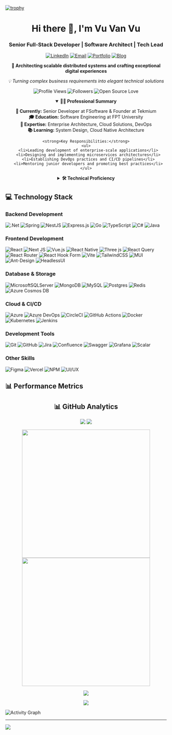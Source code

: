 [![trophy](https://github-profile-trophy.vercel.app/?username=vuvv-dev&title=Stars,Followers,Commits,Repositories,Reviews,MultipleLang,PullRequest,Followers,Issues,Experience&theme=onedark&margin-w=10)](https://github.com/ryo-ma/github-profile-trophy)

<div align="center">
  <h1>Hi there 👋, I'm Vu Van Vu</h1>
  <h3>Senior Full-Stack Developer | Software Architect | Tech Lead</h3>

  [![LinkedIn](https://img.shields.io/badge/LinkedIn-%230077B5.svg?logo=linkedin&logoColor=white)](https://linkedin.com/in/vo-van-vu-26b748223)
  [![Email](https://img.shields.io/badge/Email-D14836?logo=gmail&logoColor=white)](mailto:vuvo.dev.work@gmail.com)
  [![Portfolio](https://img.shields.io/badge/Portfolio-12100E?logo=github&logoColor=white)](https://me.ohayo.io.vn)
  [![Blog](https://img.shields.io/badge/Tech%20Blog-0A0A0A?logo=dev.to&logoColor=white)](https://me.ohayo.io.vn/blog)
  
  <p>
    <strong>🚀 Architecting scalable distributed systems and crafting exceptional digital experiences</strong>
  </p>
  <p>
    <em>💡 Turning complex business requirements into elegant technical solutions</em>
  </p>
  
  <p>
    <img src="https://komarev.com/ghpvc/?username=vuvv-dev&label=Profile%20Views&color=0e75b6&style=flat" alt="Profile Views" />
    <img src="https://img.shields.io/github/followers/vuvv-dev?label=Followers&style=social" alt="Followers" />
    <img src="https://img.shields.io/badge/Open%20Source-%E2%9D%A4-red" alt="Open Source Love" />
  </p>

  <details open>
    <summary><b>👨‍💻 Professional Summary</b></summary>
    <p>
      <strong>🏢 Currently:</strong> Senior Developer at FSoftware & Founder at Tekmium<br/>
      <strong>🎓 Education:</strong> Software Engineering at FPT University<br/>
      <strong>🌟 Expertise:</strong> Enterprise Architecture, Cloud Solutions, DevOps<br/>
      <strong>📚 Learning:</strong> System Design, Cloud Native Architecture
    </p>

    <strong>Key Responsibilities:</strong>
    <ul>
      <li>Leading development of enterprise-scale applications</li>
      <li>Designing and implementing microservices architectures</li>
      <li>Establishing DevOps practices and CI/CD pipelines</li>
      <li>Mentoring junior developers and promoting best practices</li>
    </ul>
  </details>

  <details>
    <summary><b>🛠️ Technical Proficiency</b></summary>
    <p>
      <strong>Core Expertise:</strong>
      <ul>
        <li>Full-Stack Development with Modern Frameworks</li>
        <li>Cloud-Native & Distributed Systems Architecture</li>
        <li>DevOps & Infrastructure Automation</li>
        <li>Performance Optimization & Scalability</li>
      </ul>

      <strong>Tech Stack Highlights:</strong>
      <p>
        <strong>Frontend:</strong> Next.js, React, TypeScript, Tailwind CSS<br/>
        <strong>Backend:</strong> .NET Core, Spring Boot, NestJS, Node.js<br/>
        <strong>Cloud & DevOps:</strong> Azure, Docker, Kubernetes, CI/CD<br/>
        <strong>Architecture:</strong> Microservices, Event-Driven, DDD, VSA<br/>
        <strong>Databases:</strong> SQL Server, MongoDB, PostgreSQL, Redis
      </p>
    </p>
  </details>
</div>

## 💻 Technology Stack

### Backend Development
![.Net](https://img.shields.io/badge/.NET-5C2D91?style=for-the-badge&logo=.net&logoColor=white)
![Spring](https://img.shields.io/badge/spring-%236DB33F.svg?style=for-the-badge&logo=spring&logoColor=white)
![NestJS](https://img.shields.io/badge/nestjs-%23E0234E.svg?style=for-the-badge&logo=nestjs&logoColor=white)
![Express.js](https://img.shields.io/badge/express.js-%23404d59.svg?style=for-the-badge&logo=express&logoColor=%2361DAFB)
![Go](https://img.shields.io/badge/go-%2300ADD8.svg?style=for-the-badge&logo=go&logoColor=white)
![TypeScript](https://img.shields.io/badge/typescript-%23007ACC.svg?style=for-the-badge&logo=typescript&logoColor=white)
![C#](https://img.shields.io/badge/c%23-%23239120.svg?style=for-the-badge&logo=c-sharp&logoColor=white)
![Java](https://img.shields.io/badge/java-%23ED8B00.svg?style=for-the-badge&logo=openjdk&logoColor=white)

### Frontend Development
![React](https://img.shields.io/badge/react-%2320232a.svg?style=for-the-badge&logo=react&logoColor=%2361DAFB)
![Next JS](https://img.shields.io/badge/Next-black?style=for-the-badge&logo=next.js&logoColor=white)
![Vue.js](https://img.shields.io/badge/vuejs-%2335495e.svg?style=for-the-badge&logo=vuedotjs&logoColor=%234FC08D)
![React Native](https://img.shields.io/badge/react_native-%2320232a.svg?style=for-the-badge&logo=react&logoColor=%2361DAFB)
![Three js](https://img.shields.io/badge/threejs-black?style=for-the-badge&logo=three.js&logoColor=white)
![React Query](https://img.shields.io/badge/-React%20Query-FF4154?style=for-the-badge&logo=react%20query&logoColor=white)
![React Router](https://img.shields.io/badge/React_Router-CA4245?style=for-the-badge&logo=react-router&logoColor=white)
![React Hook Form](https://img.shields.io/badge/React%20Hook%20Form-%23EC5990.svg?style=for-the-badge&logo=reacthookform&logoColor=white)
![Vite](https://img.shields.io/badge/vite-%23646CFF.svg?style=for-the-badge&logo=vite&logoColor=white)
![TailwindCSS](https://img.shields.io/badge/tailwindcss-%2338B2AC.svg?style=for-the-badge&logo=tailwind-css&logoColor=white)
![MUI](https://img.shields.io/badge/MUI-%230081CB.svg?style=for-the-badge&logo=mui&logoColor=white)
![Ant-Design](https://img.shields.io/badge/-AntDesign-%230170FE?style=for-the-badge&logo=ant-design&logoColor=white)
![HeadlessUI](https://img.shields.io/badge/Headless%20UI-66E3FF?style=for-the-badge&logo=headlessui&logoColor=black)

### Database & Storage
![MicrosoftSQLServer](https://img.shields.io/badge/Microsoft%20SQL%20Server-CC2927?style=for-the-badge&logo=microsoft%20sql%20server&logoColor=white)
![MongoDB](https://img.shields.io/badge/MongoDB-%234ea94b.svg?style=for-the-badge&logo=mongodb&logoColor=white)
![MySQL](https://img.shields.io/badge/mysql-%2300f.svg?style=for-the-badge&logo=mysql&logoColor=white)
![Postgres](https://img.shields.io/badge/postgres-%23316192.svg?style=for-the-badge&logo=postgresql&logoColor=white)
![Redis](https://img.shields.io/badge/redis-%23DD0031.svg?style=for-the-badge&logo=redis&logoColor=white)
![Azure Cosmos DB](https://img.shields.io/badge/Azure%20Cosmos%20DB-0078D4.svg?style=for-the-badge&logo=microsoftazure&logoColor=white)

### Cloud & CI/CD
![Azure](https://img.shields.io/badge/azure-%230072C6.svg?style=for-the-badge&logo=microsoftazure&logoColor=white)
![Azure DevOps](https://img.shields.io/badge/Azure%20DevOps-0078D7?style=for-the-badge&logo=azure-devops&logoColor=white)
![CircleCI](https://img.shields.io/badge/circle%20ci-%23161616.svg?style=for-the-badge&logo=circleci&logoColor=white)
![GitHub Actions](https://img.shields.io/badge/github%20actions-%232671E5.svg?style=for-the-badge&logo=githubactions&logoColor=white)
![Docker](https://img.shields.io/badge/docker-%230db7ed.svg?style=for-the-badge&logo=docker&logoColor=white)
![Kubernetes](https://img.shields.io/badge/kubernetes-%23326ce5.svg?style=for-the-badge&logo=kubernetes&logoColor=white)
![Jenkins](https://img.shields.io/badge/jenkins-%232C5263.svg?style=for-the-badge&logo=jenkins&logoColor=white)

### Development Tools
![Git](https://img.shields.io/badge/git-%23F05033.svg?style=for-the-badge&logo=git&logoColor=white)
![GitHub](https://img.shields.io/badge/github-%23121011.svg?style=for-the-badge&logo=github&logoColor=white)
![Jira](https://img.shields.io/badge/jira-%230A0FFF.svg?style=for-the-badge&logo=jira&logoColor=white)
![Confluence](https://img.shields.io/badge/confluence-%23172BF4.svg?style=for-the-badge&logo=confluence&logoColor=white)
![Swagger](https://img.shields.io/badge/-Swagger-%23Clojure?style=for-the-badge&logo=swagger&logoColor=white)
![Grafana](https://img.shields.io/badge/grafana-%23F46800.svg?style=for-the-badge&logo=grafana&logoColor=white)
![Scalar](https://img.shields.io/badge/Scalar-FF4088?style=for-the-badge&logo=scalar&logoColor=white)

### Other Skills
![Figma](https://img.shields.io/badge/figma-%23F24E1E.svg?style=for-the-badge&logo=figma&logoColor=white)
![Vercel](https://img.shields.io/badge/vercel-%23000000.svg?style=for-the-badge&logo=vercel&logoColor=white)
![NPM](https://img.shields.io/badge/NPM-%23CB3837.svg?style=for-the-badge&logo=npm&logoColor=white)
![UI/UX](https://img.shields.io/badge/UI%2FUX-Design-%23FF69B4?style=for-the-badge)

## 📊 Performance Metrics

<div align="center">
  <h2>📊 GitHub Analytics</h2>
  
  <img src="https://github-readme-streak-stats.herokuapp.com/?user=vuvv-dev&theme=radical&hide_border=true" />
  
  <img src="https://github-readme-activity-graph.vercel.app/graph?username=vuvv-dev&theme=react-dark&hide_border=true" />

  <p>
    <img width="400" src="https://github-readme-stats.vercel.app/api?username=vuvv-dev&count_private=true&show_icons=true&theme=radical&hide_border=true" />
    <img width="400" src="https://github-readme-stats.vercel.app/api/top-langs/?username=vuvv-dev&layout=compact&theme=radical&hide_border=true&langs_count=8&exclude_repo=deprecated" />
  </p>

  <p>
    <img src="https://github-profile-summary-cards.vercel.app/api/cards/profile-details?username=vuvv-dev&theme=radical" />
  </p>

  <p>
    <img src="https://github-profile-trophy.vercel.app/?username=vuvv-dev&theme=radical&column=4&margin-w=15&margin-h=15" />
  </p>
</div>

<!-- Activity Graph -->
![Activity Graph](https://activity-graph.herokuapp.com/graph?username=vuvv-dev&custom_title=Contribution%20Graph&theme=radical&bg_color=282828&hide_border=true&line=d1a01f&point=c58545)

---
[![](https://visitcount.itsvg.in/api?id=vuvv-dev&icon=0&color=0)](https://visitcount.itsvg.in)



